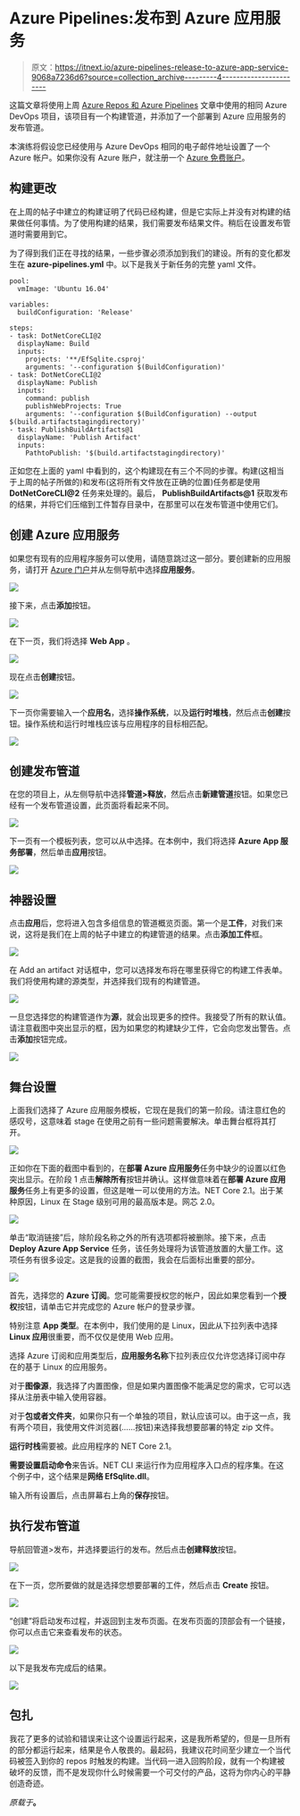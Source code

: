 # Azure Pipelines:发布到 Azure 应用服务

> 原文：<https://itnext.io/azure-pipelines-release-to-azure-app-service-9068a7236d6?source=collection_archive---------4----------------------->

这篇文章将使用上周 [Azure Repos 和 Azure Pipelines](https://elanderson.net/2018/11/azure-repos-and-azure-pipelines/) 文章中使用的相同 Azure DevOps 项目，该项目有一个构建管道，并添加了一个部署到 Azure 应用服务的发布管道。

本演练将假设您已经使用与 Azure DevOps 相同的电子邮件地址设置了一个 Azure 帐户。如果你没有 Azure 账户，就注册一个 [Azure 免费账户](https://azure.microsoft.com/en-us/free/)。

## 构建更改

在上周的帖子中建立的构建证明了代码已经构建，但是它实际上并没有对构建的结果做任何事情。为了使用构建的结果，我们需要发布结果文件。稍后在设置发布管道时需要用到它。

为了得到我们正在寻找的结果，一些步骤必须添加到我们的建设。所有的变化都发生在 **azure-pipelines.yml** 中。以下是我关于新任务的完整 yaml 文件。

```
pool:
  vmImage: 'Ubuntu 16.04'

variables:
  buildConfiguration: 'Release'

steps:
- task: DotNetCoreCLI@2
  displayName: Build
  inputs:
    projects: '**/EfSqlite.csproj'
    arguments: '--configuration $(BuildConfiguration)'
- task: DotNetCoreCLI@2
  displayName: Publish
  inputs:
    command: publish
    publishWebProjects: True
    arguments: '--configuration $(BuildConfiguration) --output $(build.artifactstagingdirectory)'
- task: PublishBuildArtifacts@1
  displayName: 'Publish Artifact'
  inputs:
    PathtoPublish: '$(build.artifactstagingdirectory)'
```

正如您在上面的 yaml 中看到的，这个构建现在有三个不同的步骤。构建(这相当于上周的帖子所做的)和发布(这将所有文件放在正确的位置)任务都是使用 **DotNetCoreCLI@2** 任务来处理的。最后， **PublishBuildArtifacts@1** 获取发布的结果，并将它们压缩到工件暂存目录中，在那里可以在发布管道中使用它们。

## 创建 Azure 应用服务

如果您有现有的应用程序服务可以使用，请随意跳过这一部分。要创建新的应用服务，请打开 [Azure 门户](https://portal.azure.com)并从左侧导航中选择**应用服务**。

![](img/b2392a9eb425304e27d9563575c90193.png)

接下来，点击**添加**按钮。

![](img/ebb771743b6b3cbc6d9304eeb0b892e7.png)

在下一页，我们将选择 **Web App** 。

![](img/e93838067391dfe67dad19e9c956ff9d.png)

现在点击**创建**按钮。

![](img/9703c87e47efc8692b537389127a131f.png)

下一页你需要输入一个**应用名**，选择**操作系统**，以及**运行时堆栈**，然后点击**创建**按钮。操作系统和运行时堆栈应该与应用程序的目标相匹配。

![](img/ea14ffa6a2949fbf8789a3785b3b3912.png)

## 创建发布管道

在您的项目上，从左侧导航中选择**管道>释放**，然后点击**新建管道**按钮。如果您已经有一个发布管道设置，此页面将看起来不同。

![](img/f91a165a59dee10d0c67da60bcb4e12c.png)

下一页有一个模板列表，您可以从中选择。在本例中，我们将选择 **Azure App 服务部署**，然后单击**应用**按钮。

![](img/32a6772c41fcf8b44f7e812553ccd51b.png)

## 神器设置

点击**应用**后，您将进入包含多组信息的管道概览页面。第一个是**工件**，对我们来说，这将是我们在上周的帖子中建立的构建管道的结果。点击**添加工件**框。

![](img/fa912cfd48dacb7bbbcfa248b849dc69.png)

在 Add an artifact 对话框中，您可以选择发布将在哪里获得它的构建工件表单。我们将使用构建的源类型，并选择我们现有的构建管道。

![](img/fa933b339601acc38c9af81982eaa52a.png)

一旦您选择您的构建管道作为**源**，就会出现更多的控件。我接受了所有的默认值。请注意截图中突出显示的框，因为如果您的构建缺少工件，它会向您发出警告。点击**添加**按钮完成。

![](img/610b6a9f6bba74db85cf6eab28f154c0.png)

## 舞台设置

上面我们选择了 Azure 应用服务模板，它现在是我们的第一阶段。请注意红色的感叹号，这意味着 stage 在使用之前有一些问题需要解决。单击舞台框将其打开。

![](img/9cf4e0f0389031d7d679bfd0e7d653f6.png)

正如你在下面的截图中看到的，在**部署 Azure 应用服务**任务中缺少的设置以红色突出显示。在阶段 1 点击**解除所有**按钮并确认。这样做意味着在**部署 Azure 应用服务**任务上有更多的设置，但这是唯一可以使用的方法。NET Core 2.1。出于某种原因，Linux 在 Stage 级别可用的最高版本是。网芯 2.0。

![](img/294e6ace22899763d3d4e8cd68ddcd3c.png)

单击“取消链接”后，除阶段名称之外的所有选项都将被删除。接下来，点击 **Deploy Azure App Service** 任务，该任务处理将为该管道放置的大量工作。这项任务有很多设定。这是我的设置的截图，我会在后面标出重要的部分。

![](img/604db4c6f83d5fc09b1f05af43df70ba.png)

首先，选择您的 **Azure 订阅**。您可能需要授权您的帐户，因此如果您看到一个**授权**按钮，请单击它并完成您的 Azure 帐户的登录步骤。

特别注意 **App 类型**。在本例中，我们使用的是 Linux，因此从下拉列表中选择 **Linux 应用**很重要，而不仅仅是使用 Web 应用。

选择 Azure 订阅和应用类型后，**应用服务名称**下拉列表应仅允许您选择订阅中存在的基于 Linux 的应用服务。

对于**图像源**，我选择了内置图像，但是如果内置图像不能满足您的需求，它可以选择从注册表中输入使用容器。

对于**包或者文件夹**，如果你只有一个单独的项目，默认应该可以。由于这一点，我有两个项目，我使用文件浏览器(……按钮)来选择我想要部署的特定 zip 文件。

**运行时栈**需要被。此应用程序的 NET Core 2.1。

**需要设置启动命令**来告诉。NET CLI 来运行作为应用程序入口点的程序集。在这个例子中，这个结果是**网络 EfSqlite.dll**。

输入所有设置后，点击屏幕右上角的**保存**按钮。

## 执行发布管道

导航回管道>发布，并选择要运行的发布。然后点击**创建释放**按钮。

![](img/51bad0005311ce0ded65eb83b3856c5d.png)

在下一页，您所要做的就是选择您想要部署的工件，然后点击 **Create** 按钮。

![](img/f6b1495b5b3aa6b1dc9b076b97a62473.png)

“创建”将启动发布过程，并返回到主发布页面。在发布页面的顶部会有一个链接，你可以点击它来查看发布的状态。

![](img/e162da0ed5dae4f535a03db0b2cb684c.png)

以下是我发布完成后的结果。

![](img/032c63a778f1bd6ae2fb48e7e903d883.png)

## 包扎

我花了更多的试验和错误来让这个设置运行起来，这是我所希望的，但是一旦所有的部分都运行起来，结果是令人敬畏的。最起码，我建议花时间至少建立一个当代码被签入到你的 repos 时触发的构建。当代码一进入回购阶段，就有一个构建被破坏的反馈，而不是发现你什么时候需要一个可交付的产品，这将为你内心的平静创造奇迹。

*原载于*[](https://elanderson.net/2018/11/azure-pipelines-release-to-azure-app-service/)**。**